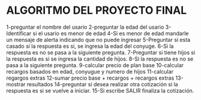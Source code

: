 # ALGORITMO DEL PROYECTO FINAL

1-preguntar el nombre del usario 
2-preguntar la edad del usario
3-Identificar si el usario es menor de edad
4-Si es menor de edad mandarle un mensaje de alerta indicando que no puede ingresar
5-Preguntar si esta casado si la respuesta es si, se ingresa la edad del conyuge.
6-Si la respuesta es no se pasa a la siguiente pregunta.
7-Preguntar si tiene hijos  si la respuesta es si se ingresa la cantidad de hijos.
8-Si la respuesta es no se pasa a la siguiente pregunta.
9-calcular precio de plan base
10-calcular recargos basados en edad, conyugue y numero de hijos
11-calcular regargos extras
12-sumar precio base + recargos + recargos extras
13-mostrar resultados
14-preguntar si desea realizar otra cotización si la respuesta es si se vuelve a iniciar.
15-Si escribe SALIR finaliza la cotización.
